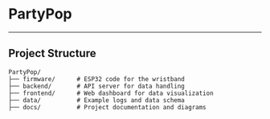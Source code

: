# PartyPop

---

## Project Structure

```plaintext
PartyPop/
├── firmware/      # ESP32 code for the wristband
├── backend/       # API server for data handling
├── frontend/      # Web dashboard for data visualization
├── data/          # Example logs and data schema
├── docs/          # Project documentation and diagrams